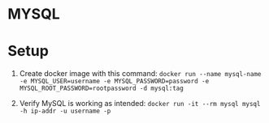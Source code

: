 # MYSQL
# Setup

1. Create docker image with this command: `docker run --name mysql-name -e MYSQL_USER=username -e MYSQL_PASSWORD=password -e MYSQL_ROOT_PASSWORD=rootpassword -d mysql:tag`

2. Verify MySQL is working as intended: `docker run -it --rm mysql mysql -h ip-addr -u username -p`